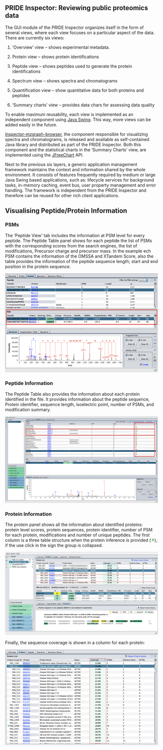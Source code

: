 ## PRIDE Inspector: Reviewing public proteomics data

The GUI module of the PRIDE Inspector organizes itself in the form of several views, where each view focuses on a particular aspect of the data.
There are currently six views:

1. ‘Overview’ view – shows experimental metadata.

2. Protein view – shows protein identifications 

3. Peptide view – shows peptides used to generate the protein identifications

4. Spectrum view – shows spectra and chromatograms

5. Quantification view – show quantitative data for both proteins and peptides

6. ‘Summary charts’ view – provides data chars for assessing data quality

To enable maximum reusability, each view is implemented as an independent component using [Java Swing](http://download.oracle.com/javase/tutorial/uiswing/).
This way, more views can be added easily in the future.

[Inspector-mzgraph-browser](https://github.com/PRIDE-Toolsuite/inspector-mzgraph-browser), the component responsible for visualizing spectra and chromatograms,
is released and available as self-contained Java library and distributed as part of the PRIDE Inspector. Both this component and the statistical charts in the
‘Summary Charts’ view, are implemented using the [JFreeChart](http://www.jfree.org/jfreechart/) API.

Next to the previous six layers, a generic application management framework maintains the context and information shared by the whole environment.
It consists of features frequently required by medium or large Java Swing based applications, such as: lifecycle services for background tasks, in-memory caching,
event bus, user property management and error handling. The framework is independent from the PRIDE Inspector and therefore can be reused for other rich
client applications.

## Visualising Peptide/Protein Information

### PSMs

The ‘Peptide View’ tab includes the information at PSM level for every peptide. The Peptide Table panel shows for each peptide the list of PSMs with
the corresponding scores from the search engines, the list of modifications, Precursor charge and precursor mass. In the example ech PSM contains the 
information of the OMSSA and XTandem Score, also the table provides the information of the peptide sequence length; start and end position in the protein
sequence. 

![PSMs Information](/static/markdown/prideinspector/files/peptideTable2.png)

### Peptide Information

The Peptide Table also provides the information about each protein identified in the file. It provides information about the peptide sequence, 
Protein identifier, sequence length, isoelectric point, number of PSMs, and modification summary.

![Peptide Table](/static/markdown/prideinspector/files/peptideTable.png)   

### Protein Information

The protein panel shows all the information about identified proteins: protein level scores, protein sequences, protein identifier, number of 
PSM for each protein, modifications and number of unique peptides. The first column is a three table structure when the protein inference 
is provided (![](/static/markdown/prideinspector/files/plus.png)), if the use 
click in the sign the group is collapsed. 

![Protein Table](/static/markdown/prideinspector/files/proteinTable.png)

Finally, the sequence coverage is shown in a column for each protein: 

![Protein Sequence coverage](/static/markdown/prideinspector/files/coverage.png)
